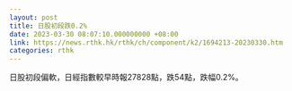 ```yaml
---
layout: post
title: 日股初段跌0.2%
date: 2023-03-30 08:07:10.000000000 +08:00
link: https://news.rthk.hk/rthk/ch/component/k2/1694213-20230330.htm
categories: rthk
---
```


日股初段偏軟，日經指數較早時報27828點，跌54點，跌幅0.2%。

